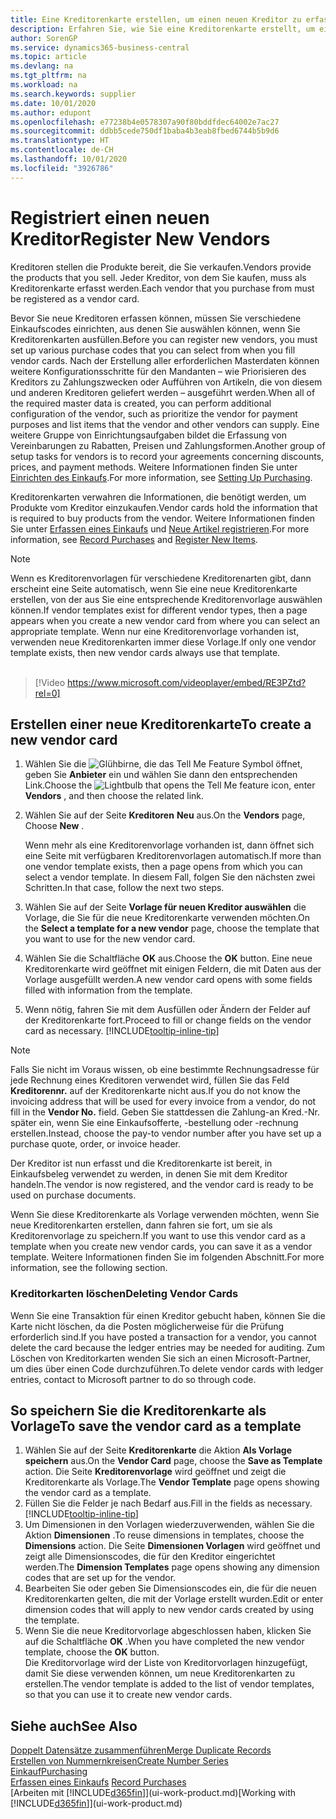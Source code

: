 ```yaml
---
title: Eine Kreditorenkarte erstellen, um einen neuen Kreditor zu erfassen | Microsoft Docs
description: Erfahren Sie, wie Sie eine Kreditorenkarte erstellt, um einen neuen Kreditor oder einem Lieferanten zu erfassen.
author: SorenGP
ms.service: dynamics365-business-central
ms.topic: article
ms.devlang: na
ms.tgt_pltfrm: na
ms.workload: na
ms.search.keywords: supplier
ms.date: 10/01/2020
ms.author: edupont
ms.openlocfilehash: e77238b4e0578307a90f80bddfdec64002e7ac27
ms.sourcegitcommit: ddbb5cede750df1baba4b3eab8fbed6744b5b9d6
ms.translationtype: HT
ms.contentlocale: de-CH
ms.lasthandoff: 10/01/2020
ms.locfileid: "3926786"
---
```

# <a name="register-new-vendors"></a><span data-ttu-id="6b7ef-103">Registriert einen neuen Kreditor</span><span class="sxs-lookup"><span data-stu-id="6b7ef-103">Register New Vendors</span></span>

<span data-ttu-id="6b7ef-104">Kreditoren stellen die Produkte bereit, die Sie verkaufen.</span><span class="sxs-lookup"><span data-stu-id="6b7ef-104">Vendors provide the products that you sell.</span></span> <span data-ttu-id="6b7ef-105">Jeder Kreditor, von dem Sie kaufen, muss als Kreditorenkarte erfasst werden.</span><span class="sxs-lookup"><span data-stu-id="6b7ef-105">Each vendor that you purchase from must be registered as a vendor card.</span></span>

<span data-ttu-id="6b7ef-106">Bevor Sie neue Kreditoren erfassen können, müssen Sie verschiedene Einkaufscodes einrichten, aus denen Sie auswählen können, wenn Sie Kreditorenkarten ausfüllen.</span><span class="sxs-lookup"><span data-stu-id="6b7ef-106">Before you can register new vendors, you must set up various purchase codes that you can select from when you fill vendor cards.</span></span> <span data-ttu-id="6b7ef-107">Nach der Erstellung aller erforderlichen Masterdaten können weitere Konfigurationsschritte für den Mandanten – wie Priorisieren des Kreditors zu Zahlungszwecken oder Aufführen von Artikeln, die von diesem und anderen Kreditoren geliefert werden – ausgeführt werden.</span><span class="sxs-lookup"><span data-stu-id="6b7ef-107">When all of the required master data is created, you can perform additional configuration of the vendor, such as prioritize the vendor for payment purposes and list items that the vendor and other vendors can supply.</span></span> <span data-ttu-id="6b7ef-108">Eine weitere Gruppe von Einrichtungsaufgaben bildet die Erfassung von Vereinbarungen zu Rabatten, Preisen und Zahlungsformen.</span><span class="sxs-lookup"><span data-stu-id="6b7ef-108">Another group of setup tasks for vendors is to record your agreements concerning discounts, prices, and payment methods.</span></span> <span data-ttu-id="6b7ef-109">Weitere Informationen finden Sie unter [Einrichten des Einkaufs](purchasing-setup-purchasing.md).</span><span class="sxs-lookup"><span data-stu-id="6b7ef-109">For more information, see [Setting Up Purchasing](purchasing-setup-purchasing.md).</span></span>

<span data-ttu-id="6b7ef-110">Kreditorenkarten verwahren die Informationen, die benötigt werden, um Produkte vom Kreditor einzukaufen.</span><span class="sxs-lookup"><span data-stu-id="6b7ef-110">Vendor cards hold the information that is required to buy products from the vendor.</span></span> <span data-ttu-id="6b7ef-111">Weitere Informationen finden Sie unter [Erfassen eines Einkaufs](purchasing-how-record-purchases.md) und [Neue Artikel registrieren](inventory-how-register-new-items.md).</span><span class="sxs-lookup"><span data-stu-id="6b7ef-111">For more information, see [Record Purchases](purchasing-how-record-purchases.md) and [Register New Items](inventory-how-register-new-items.md).</span></span>

> [!NOTE]  
> <span data-ttu-id="6b7ef-112">Wenn es Kreditorenvorlagen für verschiedene Kreditorenarten gibt, dann erscheint eine Seite automatisch, wenn Sie eine neue Kreditorenkarte erstellen, von der aus Sie eine entsprechende Kreditorenvorlage auswählen können.</span><span class="sxs-lookup"><span data-stu-id="6b7ef-112">If vendor templates exist for different vendor types, then a page appears when you create a new vendor card from where you can select an appropriate template.</span></span> <span data-ttu-id="6b7ef-113">Wenn nur eine Kreditorenvorlage vorhanden ist, verwenden neue Kreditorenkarten immer diese Vorlage.</span><span class="sxs-lookup"><span data-stu-id="6b7ef-113">If only one vendor template exists, then new vendor cards always use that template.</span></span>
<br><br>  

> [!Video https://www.microsoft.com/videoplayer/embed/RE3PZtd?rel=0]

## <a name="to-create-a-new-vendor-card"></a><span data-ttu-id="6b7ef-114">Erstellen einer neue Kreditorenkarte</span><span class="sxs-lookup"><span data-stu-id="6b7ef-114">To create a new vendor card</span></span>

1. <span data-ttu-id="6b7ef-115">Wählen Sie die ![Glühbirne, die das Tell Me Feature](media/ui-search/search_small.png "Tell Me-Funktion") Symbol öffnet, geben Sie **Anbieter** ein und wählen Sie dann den entsprechenden Link.</span><span class="sxs-lookup"><span data-stu-id="6b7ef-115">Choose the ![Lightbulb that opens the Tell Me feature](media/ui-search/search_small.png "Tell me what you want to do") icon, enter **Vendors** , and then choose the related link.</span></span>  
2. <span data-ttu-id="6b7ef-116">Wählen Sie auf der Seite **Kreditoren** **Neu** aus.</span><span class="sxs-lookup"><span data-stu-id="6b7ef-116">On the **Vendors** page, Choose **New** .</span></span>

    <span data-ttu-id="6b7ef-117">Wenn mehr als eine Kreditorenvorlage vorhanden ist, dann öffnet sich eine Seite mit verfügbaren Kreditorenvorlagen automatisch.</span><span class="sxs-lookup"><span data-stu-id="6b7ef-117">If more than one vendor template exists, then a page opens from which you can select a vendor template.</span></span> <span data-ttu-id="6b7ef-118">In diesem Fall, folgen Sie den nächsten zwei Schritten.</span><span class="sxs-lookup"><span data-stu-id="6b7ef-118">In that case, follow the next two steps.</span></span>
3. <span data-ttu-id="6b7ef-119">Wählen Sie auf der Seite **Vorlage für neuen Kreditor auswählen** die Vorlage, die Sie für die neue Kreditorenkarte verwenden möchten.</span><span class="sxs-lookup"><span data-stu-id="6b7ef-119">On the **Select a template for a new vendor** page, choose the template that you want to use for the new vendor card.</span></span>
4. <span data-ttu-id="6b7ef-120">Wählen Sie die Schaltfläche **OK** aus.</span><span class="sxs-lookup"><span data-stu-id="6b7ef-120">Choose the **OK** button.</span></span> <span data-ttu-id="6b7ef-121">Eine neue Kreditorenkarte wird geöffnet mit einigen Feldern, die mit Daten aus der Vorlage ausgefüllt werden.</span><span class="sxs-lookup"><span data-stu-id="6b7ef-121">A new vendor card opens with some fields filled with information from the template.</span></span>
5. <span data-ttu-id="6b7ef-122">Wenn nötig, fahren Sie mit dem Ausfüllen oder Ändern der Felder auf der Kreditorenkarte fort.</span><span class="sxs-lookup"><span data-stu-id="6b7ef-122">Proceed to fill or change fields on the vendor card as necessary.</span></span> [!INCLUDE[tooltip-inline-tip](includes/tooltip-inline-tip_md.md)]

> [!NOTE]  
> <span data-ttu-id="6b7ef-123">Falls Sie nicht im Voraus wissen, ob eine bestimmte Rechnungsadresse für jede Rechnung eines Kreditoren verwendet wird, füllen Sie das Feld **Kreditorennr.** auf der Kreditorenkarte nicht aus.</span><span class="sxs-lookup"><span data-stu-id="6b7ef-123">If you do not know the invoicing address that will be used for every invoice from a vendor, do not fill in the **Vendor No.** field.</span></span> <span data-ttu-id="6b7ef-124">Geben Sie stattdessen die Zahlung-an Kred.-Nr. später ein, wenn Sie eine Einkaufsofferte, -bestellung oder -rechnung erstellen.</span><span class="sxs-lookup"><span data-stu-id="6b7ef-124">Instead, choose the pay-to vendor number after you have set up a purchase quote, order, or invoice header.</span></span>

<span data-ttu-id="6b7ef-125">Der Kreditor ist nun erfasst und die Kreditorenkarte ist bereit, in Einkaufsbeleg verwendet zu werden, in denen Sie mit dem Kreditor handeln.</span><span class="sxs-lookup"><span data-stu-id="6b7ef-125">The vendor is now registered, and the vendor card is ready to be used on purchase documents.</span></span>

<span data-ttu-id="6b7ef-126">Wenn Sie diese Kreditorenkarte als Vorlage verwenden möchten, wenn Sie neue Kreditorenkarten erstellen, dann fahren sie fort, um sie als Kreditorenvorlage zu speichern.</span><span class="sxs-lookup"><span data-stu-id="6b7ef-126">If you want to use this vendor card as a template when you create new vendor cards, you can save it as a vendor template.</span></span> <span data-ttu-id="6b7ef-127">Weitere Informationen finden Sie im folgenden Abschnitt.</span><span class="sxs-lookup"><span data-stu-id="6b7ef-127">For more information, see the following section.</span></span>

### <a name="deleting-vendor-cards"></a><span data-ttu-id="6b7ef-128">Kreditorkarten löschen</span><span class="sxs-lookup"><span data-stu-id="6b7ef-128">Deleting Vendor Cards</span></span>
<span data-ttu-id="6b7ef-129">Wenn Sie eine Transaktion für einen Kreditor gebucht haben, können Sie die Karte nicht löschen, da die Posten möglicherweise für die Prüfung erforderlich sind.</span><span class="sxs-lookup"><span data-stu-id="6b7ef-129">If you have posted a transaction for a vendor, you cannot delete the card because the ledger entries may be needed for auditing.</span></span> <span data-ttu-id="6b7ef-130">Zum Löschen von Kreditorkarten wenden Sie sich an einen Microsoft-Partner, um dies über einen Code durchzuführen.</span><span class="sxs-lookup"><span data-stu-id="6b7ef-130">To delete vendor cards with ledger entries, contact to Microsoft partner to do so through code.</span></span>

## <a name="to-save-the-vendor-card-as-a-template"></a><span data-ttu-id="6b7ef-131">So speichern Sie die Kreditorenkarte als Vorlage</span><span class="sxs-lookup"><span data-stu-id="6b7ef-131">To save the vendor card as a template</span></span>
1. <span data-ttu-id="6b7ef-132">Wählen Sie auf der Seite **Kreditorenkarte** die Aktion **Als Vorlage speichern** aus.</span><span class="sxs-lookup"><span data-stu-id="6b7ef-132">On the **Vendor Card** page, choose the **Save as Template** action.</span></span> <span data-ttu-id="6b7ef-133">Die Seite **Kreditorenvorlage** wird geöffnet und zeigt die Kreditorenkarte als Vorlage.</span><span class="sxs-lookup"><span data-stu-id="6b7ef-133">The **Vendor Template** page opens showing the vendor card as a template.</span></span>
2. <span data-ttu-id="6b7ef-134">Füllen Sie die Felder je nach Bedarf aus.</span><span class="sxs-lookup"><span data-stu-id="6b7ef-134">Fill in the fields as necessary.</span></span> [!INCLUDE[tooltip-inline-tip](includes/tooltip-inline-tip_md.md)]
3. <span data-ttu-id="6b7ef-135">Um Dimensionen in den Vorlagen wiederzuverwenden, wählen Sie die Aktion **Dimensionen** .</span><span class="sxs-lookup"><span data-stu-id="6b7ef-135">To reuse dimensions in templates, choose the **Dimensions** action.</span></span> <span data-ttu-id="6b7ef-136">Die Seite **Dimensionen Vorlagen** wird geöffnet und zeigt alle Dimensionscodes, die für den Kreditor eingerichtet werden.</span><span class="sxs-lookup"><span data-stu-id="6b7ef-136">The **Dimension Templates** page opens showing any dimension codes that are set up for the vendor.</span></span>
4. <span data-ttu-id="6b7ef-137">Bearbeiten Sie oder geben Sie Dimensionscodes ein, die für die neuen Kreditorenkarten gelten, die mit der Vorlage erstellt wurden.</span><span class="sxs-lookup"><span data-stu-id="6b7ef-137">Edit or enter dimension codes that will apply to new vendor cards created by using the template.</span></span>
5. <span data-ttu-id="6b7ef-138">Wenn Sie die neue Kreditorvorlage abgeschlossen haben, klicken Sie auf die Schaltfläche **OK** .</span><span class="sxs-lookup"><span data-stu-id="6b7ef-138">When you have completed the new vendor template, choose the **OK** button.</span></span>  
   <span data-ttu-id="6b7ef-139">Die Kreditorvorlage wird der Liste von Kreditorvorlagen hinzugefügt, damit Sie diese verwenden können, um neue Kreditorenkarten zu erstellen.</span><span class="sxs-lookup"><span data-stu-id="6b7ef-139">The vendor template is added to the list of vendor templates, so that you can use it to create new vendor cards.</span></span>

## <a name="see-also"></a><span data-ttu-id="6b7ef-140">Siehe auch</span><span class="sxs-lookup"><span data-stu-id="6b7ef-140">See Also</span></span>
[<span data-ttu-id="6b7ef-141">Doppelt Datensätze zusammenführen</span><span class="sxs-lookup"><span data-stu-id="6b7ef-141">Merge Duplicate Records</span></span>](sales-how-merge-duplicate-records.md)  
[<span data-ttu-id="6b7ef-142">Erstellen von Nummernkreisen</span><span class="sxs-lookup"><span data-stu-id="6b7ef-142">Create Number Series</span></span>](ui-create-number-series.md)  
[<span data-ttu-id="6b7ef-143">Einkauf</span><span class="sxs-lookup"><span data-stu-id="6b7ef-143">Purchasing</span></span>](purchasing-manage-purchasing.md)  
<span data-ttu-id="6b7ef-144">[Erfassen eines Einkaufs](purchasing-how-record-purchases.md) </span><span class="sxs-lookup"><span data-stu-id="6b7ef-144">[Record Purchases](purchasing-how-record-purchases.md) </span></span>  
<span data-ttu-id="6b7ef-145">[Arbeiten mit [!INCLUDE[d365fin](includes/d365fin_md.md)]](ui-work-product.md)</span><span class="sxs-lookup"><span data-stu-id="6b7ef-145">[Working with [!INCLUDE[d365fin](includes/d365fin_md.md)]](ui-work-product.md)</span></span>  
